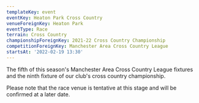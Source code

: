 ```yaml
---
templateKey: event
eventKey: Heaton Park Cross Country
venueForeignKey: Heaton Park
eventType: Race
terrain: Cross Country
championshipForeignKey: 2021-22 Cross Country Championship
competitionForeignKey: Manchester Area Cross Country League
startsAt: '2022-02-19 13:30'
---
```

The fifth of this season's Manchester Area Cross Country League fixtures and
the ninth fixture of our club's cross country championship.

Please note that the race venue is tentative at this stage and will be confirmed at a later date.
